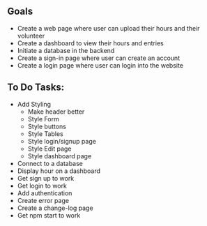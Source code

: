 ## Goals
* Create a web page where user can upload their hours and their volunteer
* Create a dashboard to view their hours and entries
* Initiate a database in the backend
* Create a sign-in page where user can create an account
* Create a login page where user can login into the website

## To Do Tasks:
* Add Styling
  * Make header better
  * Style Form
  * Style buttons
  * Style Tables
  * Style login/signup page
  * Style Edit page
  * Style dashboard page
* Connect to a database
* Display hour on a dashboard
* Get sign up to work
* Get login to work
* Add authentication
* Create error page
* Create a change-log page
* Get npm start to work